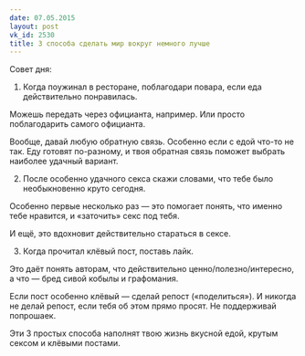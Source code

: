 ```yaml
---
date: 07.05.2015
layout: post
vk_id: 2530
title: 3 способа сделать мир вокруг немного лучше
---
```


Совет дня:

1. Когда поужинал в ресторане, поблагодари повара, если еда действительно понравилась.

Можешь передать через официанта, например. Или просто поблагодарить самого официанта.

Вообще, давай любую обратную связь. Особенно если с едой что-то не так. Еду готовят по-разному, и твоя обратная связь поможет выбрать наиболее удачный вариант.

2. После особенно удачного секса скажи словами, что тебе было необыкновенно круто сегодня.

Особенно первые несколько раз — это помогает понять, что именно тебе нравится, и «заточить» секс под тебя.

И ещё, это вдохновит действительно стараться в сексе.

3. Когда прочитал клёвый пост, поставь лайк.

Это даёт понять авторам, что действительно ценно/полезно/интересно, а что — бред сивой кобылы и графомания.

Если пост особенно клёвый — сделай репост («поделиться»). И никогда не делай репост, если тебя об этом прямо просят. Не поддерживай попрошаек.

Эти 3 простых способа наполнят твою жизнь вкусной едой, крутым сексом и клёвыми постами.